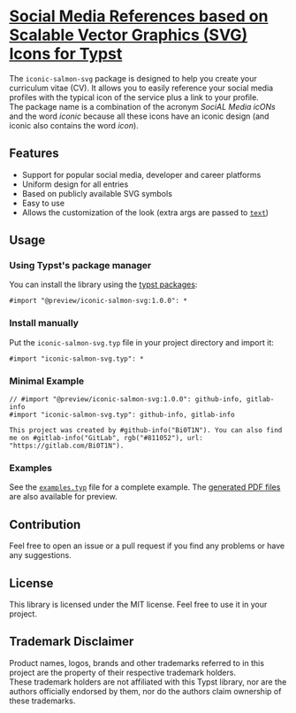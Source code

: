 # [Social Media References based on Scalable Vector Graphics (SVG) Icons for Typst](https://github.com/Bi0T1N/typst-iconic-salmon-svg)
The `iconic-salmon-svg` package is designed to help you create your curriculum vitae (CV). It allows you to easily reference your social media profiles with the typical icon of the service plus a link to your profile.  
The package name is a combination of the acronym *SociAL Media icONs* and the word *iconic* because all these icons have an iconic design (and iconic also contains the word *icon*).

## Features
- Support for popular social media, developer and career platforms
- Uniform design for all entries
- Based on publicly available SVG symbols
- Easy to use
- Allows the customization of the look (extra args are passed to [`text`](https://typst.app/docs/reference/text/text/))

## Usage
### Using Typst's package manager
You can install the library using the [typst packages](https://github.com/typst/packages):
```typst
#import "@preview/iconic-salmon-svg:1.0.0": *
```

### Install manually
Put the `iconic-salmon-svg.typ` file in your project directory and import it:
```typst
#import "iconic-salmon-svg.typ": *
```

### Minimal Example
```typst
// #import "@preview/iconic-salmon-svg:1.0.0": github-info, gitlab-info
#import "iconic-salmon-svg.typ": github-info, gitlab-info

This project was created by #github-info("Bi0T1N"). You can also find me on #gitlab-info("GitLab", rgb("#811052"), url: "https://gitlab.com/Bi0T1N").
```

### Examples
See the [`examples.typ`](examples/examples.typ) file for a complete example. The [generated PDF files](examples/) are also available for preview.

## Contribution
Feel free to open an issue or a pull request if you find any problems or have any suggestions.

## License
This library is licensed under the MIT license. Feel free to use it in your project.

## Trademark Disclaimer
Product names, logos, brands and other trademarks referred to in this project are the property of their respective trademark holders.  
These trademark holders are not affiliated with this Typst library, nor are the authors officially endorsed by them, nor do the authors claim ownership of these trademarks.
